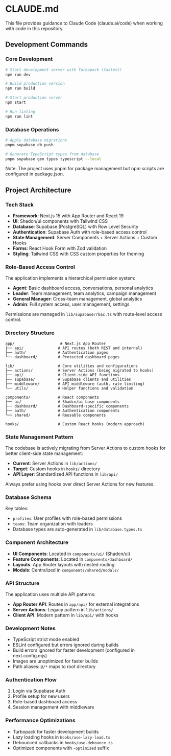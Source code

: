 # CLAUDE.md

This file provides guidance to Claude Code (claude.ai/code) when working with code in this repository.

## Development Commands

### Core Development
```bash
# Start development server with Turbopack (fastest)
npm run dev

# Build production version
npm run build

# Start production server
npm start

# Run linting
npm run lint
```

### Database Operations
```bash
# Apply database migrations
pnpm supabase db push

# Generate TypeScript types from database
pnpm supabase gen types typescript --local
```

Note: The project uses pnpm for package management but npm scripts are configured in package.json.

## Project Architecture

### Tech Stack
- **Framework**: Next.js 15 with App Router and React 19
- **UI**: Shadcn/ui components with Tailwind CSS
- **Database**: Supabase (PostgreSQL) with Row Level Security
- **Authentication**: Supabase Auth with role-based access control
- **State Management**: Server Components + Server Actions + Custom Hooks
- **Forms**: React Hook Form with Zod validation
- **Styling**: Tailwind CSS with CSS custom properties for theming

### Role-Based Access Control
The application implements a hierarchical permission system:
- **Agent**: Basic dashboard access, conversations, personal analytics
- **Leader**: Team management, team analytics, campaign management
- **General Manager**: Cross-team management, global analytics
- **Admin**: Full system access, user management, settings

Permissions are managed in `lib/supabase/rbac.ts` with route-level access control.

### Directory Structure
```
app/                    # Next.js App Router
├── api/               # API routes (both REST and internal)
├── auth/              # Authentication pages
└── dashboard/         # Protected dashboard pages

lib/                   # Core utilities and configurations
├── actions/           # Server Actions (being migrated to hooks)
├── api/               # Client-side API functions
├── supabase/          # Supabase clients and utilities
├── middleware/        # API middleware (auth, rate limiting)
└── utils/             # Helper functions and validation

components/            # React components
├── ui/                # Shadcn/ui base components
├── dashboard/         # Dashboard-specific components
├── auth/              # Authentication components
└── shared/            # Reusable components

hooks/                 # Custom React hooks (modern approach)
```

### State Management Pattern
The codebase is actively migrating from Server Actions to custom hooks for better client-side state management:

- **Current**: Server Actions in `lib/actions/`
- **Target**: Custom hooks in `hooks/` directory
- **API Layer**: Standardized API functions in `lib/api/`

Always prefer using hooks over direct Server Actions for new features.

### Database Schema
Key tables:
- `profiles`: User profiles with role-based permissions
- `teams`: Team organization with leaders
- Database types are auto-generated in `lib/database.types.ts`

### Component Architecture
- **UI Components**: Located in `components/ui/` (Shadcn/ui)
- **Feature Components**: Located in `components/dashboard/`
- **Layouts**: App Router layouts with nested routing
- **Modals**: Centralized in `components/shared/modals/`

### API Structure
The application uses multiple API patterns:
- **App Router API**: Routes in `app/api/` for external integrations
- **Server Actions**: Legacy pattern in `lib/actions/`
- **Client API**: Modern pattern in `lib/api/` with hooks

### Development Notes
- TypeScript strict mode enabled
- ESLint configured but errors ignored during builds
- Build errors ignored for faster development (configured in next.config.mjs)
- Images are unoptimized for faster builds
- Path aliases: `@/*` maps to root directory

### Authentication Flow
1. Login via Supabase Auth
2. Profile setup for new users
3. Role-based dashboard access
4. Session management with middleware

### Performance Optimizations
- Turbopack for faster development builds
- Lazy loading hooks in `hooks/use-lazy-load.ts`
- Debounced callbacks in `hooks/use-debounce.ts`
- Optimized components with `-optimized` suffix